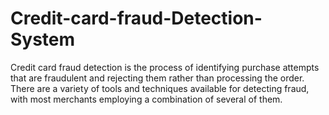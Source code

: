 # Credit-card-fraud-Detection-System

<p>Credit card fraud detection is the process of identifying purchase attempts that are fraudulent and rejecting them rather than processing the order. There are a variety of tools and techniques available for detecting fraud, with most merchants employing a combination of several of them.</p>
